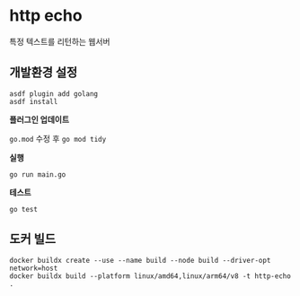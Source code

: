 # http echo

특정 텍스트를 리턴하는 웹서버

## 개발환경 설정

```
asdf plugin add golang
asdf install
```

**플러그인 업데이트**

`go.mod` 수정 후 `go mod tidy`

**실행**

```
go run main.go
```

**테스트**

```
go test
```

## 도커 빌드

```
docker buildx create --use --name build --node build --driver-opt network=host
docker buildx build --platform linux/amd64,linux/arm64/v8 -t http-echo .
```
